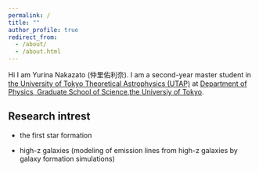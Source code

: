 ```yaml
---
permalink: /
title: ""
author_profile: true
redirect_from:
  - /about/
  - /about.html
---
```


Hi I am Yurina Nakazato (仲里佑利奈). I am a second-year master student in [the University of Tokyo Theoretical Astrophysics (UTAP)](http://www-utap.phys.s.u-tokyo.ac.jp/index.html) at [Department of Physics, Graduate School of Science](https://www.phys.s.u-tokyo.ac.jp/en/),[the Universiy of Tokyo](https://www.u-tokyo.ac.jp/en/). 

## Research intrest
* the first star formation

* high-z galaxies (modeling of emission lines from high-z galaxies by galaxy formation simulations)
